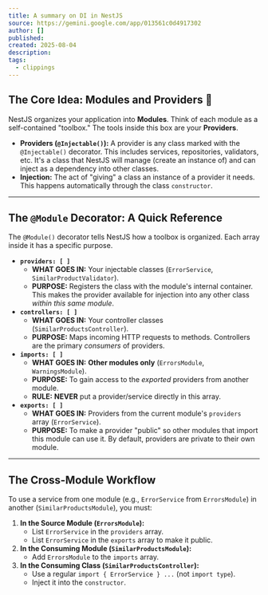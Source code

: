 ```yaml
---
title: A summary on DI in NestJS
source: https://gemini.google.com/app/013561c0d4917302
author: []
published: 
created: 2025-08-04
description: 
tags:
  - clippings
---
```

## The Core Idea: Modules and Providers 🧩

NestJS organizes your application into **Modules**. Think of each module as a self-contained "toolbox." The tools inside this box are your **Providers**.

- **Providers (`@Injectable()`):** A provider is any class marked with the `@Injectable()` decorator. This includes services, repositories, validators, etc. It's a class that NestJS will manage (create an instance of) and can inject as a dependency into other classes.
- **Injection:** The act of "giving" a class an instance of a provider it needs. This happens automatically through the class `constructor`.

---
## The `@Module` Decorator: A Quick Reference

The `@Module()` decorator tells NestJS how a toolbox is organized. Each array inside it has a specific purpose.
- **`providers: [ ]`**
	- **WHAT GOES IN:** Your injectable classes (`ErrorService`, `SimilarProductValidator`).
	- **PURPOSE:** Registers the class with the module's internal container. This makes the provider available for injection into any other class *within this same module*.
- **`controllers: [ ]`**
	- **WHAT GOES IN:** Your controller classes (`SimilarProductsController`).
	- **PURPOSE:** Maps incoming HTTP requests to methods. Controllers are the primary *consumers* of providers.
- **`imports: [ ]`**
	- **WHAT GOES IN:** **Other modules only** (`ErrorsModule`, `WarningsModule`).
	- **PURPOSE:** To gain access to the *exported* providers from another module.
	- **RULE:** **NEVER** put a provider/service directly in this array.
- **`exports: [ ]`**
	- **WHAT GOES IN:** Providers from the current module's `providers` array (`ErrorService`).
	- **PURPOSE:** To make a provider "public" so other modules that import this module can use it. By default, providers are private to their own module.

---
## The Cross-Module Workflow

To use a service from one module (e.g., `ErrorService` from `ErrorsModule`) in another (`SimilarProductsModule`), you must:
1. **In the Source Module (`ErrorsModule`):**
	- List `ErrorService` in the `providers` array.
	- List `ErrorService` in the `exports` array to make it public.
2. **In the Consuming Module (`SimilarProductsModule`):**
	- Add `ErrorsModule` to the `imports` array.
3. **In the Consuming Class (`SimilarProductsController`):**
	- Use a regular `import { ErrorService } ...` (not `import type`).
	- Inject it into the `constructor`.